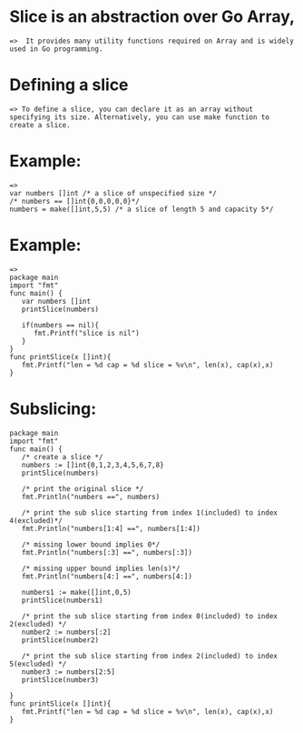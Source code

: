 # Slice is an abstraction over Go Array, 
    =>  It provides many utility functions required on Array and is widely used in Go programming.

# Defining a slice
    => To define a slice, you can declare it as an array without specifying its size. Alternatively, you can use make function to create a slice.

# Example:
    =>
    var numbers []int /* a slice of unspecified size */
    /* numbers == []int{0,0,0,0,0}*/
    numbers = make([]int,5,5) /* a slice of length 5 and capacity 5*/

# Example:
    =>
    package main
    import "fmt"
    func main() {
       var numbers []int
       printSlice(numbers)
       
       if(numbers == nil){
          fmt.Printf("slice is nil")
       }
    }
    func printSlice(x []int){
       fmt.Printf("len = %d cap = %d slice = %v\n", len(x), cap(x),x)
    }

# Subslicing:
    package main
    import "fmt"
    func main() {
       /* create a slice */
       numbers := []int{0,1,2,3,4,5,6,7,8}   
       printSlice(numbers)
       
       /* print the original slice */
       fmt.Println("numbers ==", numbers)
       
       /* print the sub slice starting from index 1(included) to index 4(excluded)*/
       fmt.Println("numbers[1:4] ==", numbers[1:4])
       
       /* missing lower bound implies 0*/
       fmt.Println("numbers[:3] ==", numbers[:3])
       
       /* missing upper bound implies len(s)*/
       fmt.Println("numbers[4:] ==", numbers[4:])
       
       numbers1 := make([]int,0,5)
       printSlice(numbers1)
       
       /* print the sub slice starting from index 0(included) to index 2(excluded) */
       number2 := numbers[:2]
       printSlice(number2)
       
       /* print the sub slice starting from index 2(included) to index 5(excluded) */
       number3 := numbers[2:5]
       printSlice(number3)
       
    }
    func printSlice(x []int){
       fmt.Printf("len = %d cap = %d slice = %v\n", len(x), cap(x),x)
    }
